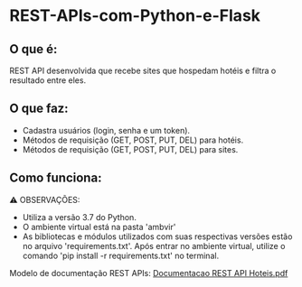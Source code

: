 # REST-APIs-com-Python-e-Flask

## O que é:
REST API desenvolvida que recebe sites que hospedam hotéis e filtra o resultado entre eles.

## O que faz:
+ Cadastra usuários (login, senha e um token).
+ Métodos de requisição (GET, POST, PUT, DEL) para hotéis.
+ Métodos de requisição (GET, POST, PUT, DEL) para sites.

## Como funciona:

⚠️ OBSERVAÇÕES:
+ Utiliza a versão 3.7 do Python.
+ O ambiente virtual está na pasta 'ambvir'
+ As bibliotecas e módulos utilizados com suas respectivas versões estão no arquivo 'requirements.txt'. Após entrar no ambiente virtual, utilize o comando 'pip install -r requirements.txt' no terminal.

Modelo de documentação REST APIs: [Documentacao REST API Hoteis.pdf](https://github.com/gabrielmana6/REST-APIs-com-Python-e-Flask/files/8847329/Documentacao.REST.API.Hoteis.pdf)
